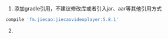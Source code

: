 1. 添加gradle引用，不建议修改库或者引入jar、aar等其他引用方式

```gradle
compile 'fm.jiecao:jiecaovideoplayer:5.8.1'
```

2.
